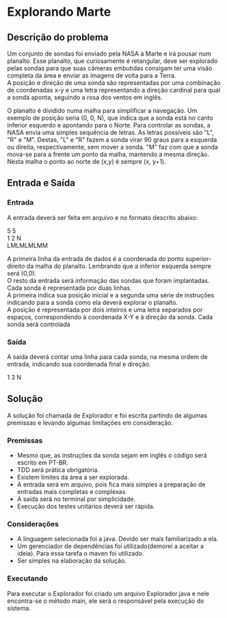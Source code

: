 # Explorando Marte

## Descrição do problema

Um conjunto de sondas foi enviado pela NASA à Marte e irá pousar num planalto. Esse planalto, que curiosamente é retangular, deve ser explorado pelas sondas para que suas câmeras embutidas consigam ter uma visão completa da área e enviar as imagens de volta para a Terra.\
A posição e direção de uma sonda são representadas por uma combinação de coordenadas x-y e uma letra representando a direção cardinal para qual a sonda aponta, seguindo a rosa dos ventos em inglês.

O planalto é dividido numa malha para simplificar a navegação. Um exemplo de posição seria (0, 0, N), que indica que a sonda está no canto inferior esquerdo e apontando para o Norte.
Para controlar as sondas, a NASA envia uma simples sequência de letras. As letras possíveis são "L", "R" e "M". Destas, "L" e "R" fazem a sonda virar 90 graus para a esquerda ou direita, respectivamente, sem mover a sonda. "M" faz com que a sonda mova-se para a frente um ponto da malha, mantendo a mesma direção.
Nesta malha o ponto ao norte de (x,y) é sempre (x, y+1).

## Entrada e Saída

### Entrada

A entrada deverá ser feita em arquivo e no formato descrito abaixo:

5 5\
1 2 N\
LMLMLMLMM

A primeira linha da entrada de dados é a coordenada do ponto superior-direito da malha do planalto. Lembrando que a inferior esquerda sempre será (0,0).\
O resto da entrada será informação das sondas que foram implantadas. Cada sonda é representada por duas linhas.\
A primeira indica sua posição inicial e a segunda uma série de instruções indicando para a sonda como ela deverá explorar o planalto.\
A posição é representada por dois inteiros e uma letra separados por espaços, correspondendo à coordenada X-Y e à direção da sonda. Cada sonda será controlada 

### Saída

A saída deverá contar uma linha para cada sonda, na mesma ordem de entrada, indicando sua coordenada final e direção.

1 3 N

## Solução

A solução foi chamada de Explorador e foi escrita partindo de algumas premissas e levando algumas limitações em consideração. 

### Premissas 

* Mesmo que, as instruções da sonda sejam em inglês o código será escrito em PT-BR.
* TDD será prática obrigatória.
* Existem limites da área a ser explorada. 
* A entrada será em arquivo, pois fica mais simples a preparação de entradas mais completas e complexas
* A saída será no terminal por simplicidade.
* Execução dos testes unitários deverá ser rápida. 

### Considerações

* A linguagem selecionada foi a java. Devido ser mais familiarizado a ela.
* Um gerenciador de dependências foi utilizado(demorei a aceitar a ideia). Para essa tarefa o maven foi utilizado.
* Ser simples na elaboração da solução.

### Executando

Para executar o Explorador foi criado um arquivo Explorador.java e nele encontra-se o método main, 
ele será o responsável pela execução do sistema.